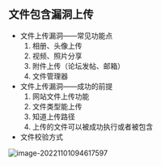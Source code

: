 ## 文件包含漏洞上传

+ 文件上传漏洞——常见功能点
  1. 相册、头像上传
  2. 视频、照片分享
  3. 附件上传（论坛发帖、邮箱）
  4. 文件管理器
+ 文件上传漏洞——成功的前提
  1. 网站文件上传功能
  2. 文件类型能上传
  3. 知道上传路径
  4. 上传的文件可以被成功执行或者被包含
+ 文件校验方式

![image-20221101094617597](C:\Users\Max\AppData\Roaming\Typora\typora-user-images\image-20221101094617597.png)
